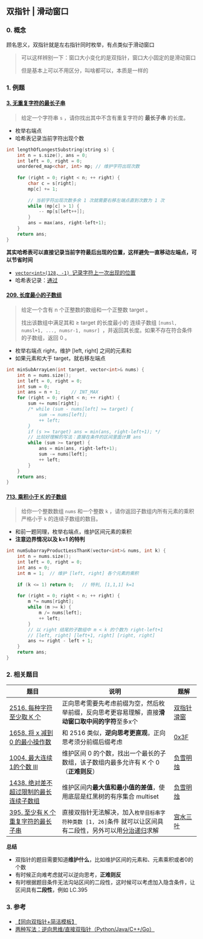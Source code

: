 ## 双指针 | 滑动窗口

### 0. 概念

顾名思义，双指针就是左右指针同时枚举，有点类似于滑动窗口

> 可以这样辨别一下：窗口大小变化的是双指针，窗口大小固定的是滑动窗口
>
> 但是基本上可以不用区分，叫啥都可以，本质是一样的



### 1. 例题

#### [3. 无重复字符的最长子串](https://leetcode.cn/problems/longest-substring-without-repeating-characters/)

> 给定一个字符串 `s` ，请你找出其中不含有重复字符的 **最长子串** 的长度。

- 枚举右端点
- 哈希表记录当前字符出现个数

```cpp
int lengthOfLongestSubstring(string s) {
    int n = s.size(), ans = 0;
    int left = 0, right = 0;
    unordered_map<char, int> mp; // 维护字符出现次数
    
    for (right = 0; right < n; ++ right) {
        char c = s[right];
        mp[c] += 1;
        
        // 当前字符出现次数多余 1 次就需要右移左端点直到次数为 1 次
        while (mp[c] > 1) {
            -- mp[s[left++]];
        }
        ans = max(ans, right-left+1);
    }
    return ans;
}
```

**其实哈希表可以直接记录当前字符最后出现的位置，这样避免一直移动左端点，可以节省时间**

- [`vector<int>(128, -1) `记录字符上一次出现的位置](https://leetcode.cn/submissions/detail/394855946/)
- 哈希表记录：[通过](https://leetcode.cn/submissions/detail/394856464/)



#### [209. 长度最小的子数组](https://leetcode.cn/problems/minimum-size-subarray-sum/)

> 给定一个含有 n 个正整数的数组和一个正整数 target 。
>
> 找出该数组中满足其和 ≥ target 的长度最小的 连续子数组 `[numsl, numsl+1, ..., numsr-1, numsr] `，并返回其长度。如果不存在符合条件的子数组，返回 0 。
>

- 枚举右端点 right，维护 [left, right] 之间的元素和
- 如果元素和大于 target，就右移左端点

```cpp
int minSubArrayLen(int target, vector<int>& nums) {
    int n = nums.size();
    int left = 0, right = 0;
    int sum = 0;
    int ans = n + 1;	// INT_MAX
    for (right = 0; right < n; ++ right) {
        sum += nums[right];
        /* while (sum - nums[left] >= target) {
            sum -= nums[left];
            ++ left;
        }
        if (s >= target) ans = min(ans, right-left+1); */
        // 比较好理解的写法：直接在条件的区间里面计算 ans
        while (sum >= target) {
            ans = min(ans, right-left+1);
            sum -= nums[left];
            ++ left;
        }
    }
    return ans;
}
```



#### [713. 乘积小于 K 的子数组](https://leetcode.cn/problems/subarray-product-less-than-k/)

> 给你一个整数数组 `nums` 和一个整数 `k` ，请你返回子数组内所有元素的乘积严格小于 `k` 的连续子数组的数目。

- 和前一题同理，枚举右端点，维护区间元素的乘积
- **注意边界情况以及 k=1 的特判**

```cpp
int numSubarrayProductLessThanK(vector<int>& nums, int k) {
	int n = nums.size();
    int left = 0, right = 0;
    int ans = 0;
    int m = 1;	// 维护 [left, right] 各个元素的乘积
    
    if (k <= 1) return 0;   // 特判, [1,1,1] k=1
    
    for (right = 0; right < n; ++ right) {
        m *= nums[right];
        while (m >= k) {
            m /= nums[left];
            ++ left;
        }
        // 以 right 结尾的子数组中 m < k 的个数为 right-left+1
        // [left, right] [left+1, right] [right, right]
        ans += right - left + 1;
    }
    return ans;
}
```







### 2. 相关题目

| 题目                                                         | 说明                                                         | 题解                                                         |
| ------------------------------------------------------------ | ------------------------------------------------------------ | ------------------------------------------------------------ |
| [2516. 每种字符至少取 K 个](https://leetcode.cn/problems/take-k-of-each-character-from-left-and-right/) | 正向思考需要先考虑前缀为空，然后枚举前缀，反向思考更容易理解，直接**滑动窗口取中间的字符**至多x个 | [双指针](https://leetcode.cn/submissions/detail/391726791/) [滑窗](https://leetcode.cn/submissions/detail/393522252/) |
| [1658. 将 x 减到 0 的最小操作数](https://leetcode.cn/problems/minimum-operations-to-reduce-x-to-zero/) | 和 2516 类似，**逆向思考更直观**，正向思考须分前缀后缀考虑   | [0x3F](https://leetcode.cn/problems/minimum-operations-to-reduce-x-to-zero/solution/ni-xiang-si-wei-pythonjavacgo-by-endless-b4jt/) |
| [1004. 最大连续1的个数 III](https://leetcode.cn/problems/max-consecutive-ones-iii/) | 维护区间 0 的个数，找出一个最长的子数组，该子数组内最多允许有 K 个 0（**正难则反**） | [负雪明烛](https://leetcode.cn/problems/max-consecutive-ones-iii/solution/fen-xiang-hua-dong-chuang-kou-mo-ban-mia-f76z/) |
| [1438. 绝对差不超过限制的最长连续子数组](https://leetcode.cn/problems/longest-continuous-subarray-with-absolute-diff-less-than-or-equal-to-limit/) | 维护区间内**最大值和最小值的差值**，使用底层是红黑树的有序集合 multiset | [负雪明烛](https://leetcode.cn/problems/longest-continuous-subarray-with-absolute-diff-less-than-or-equal-to-limit/solution/he-gua-de-shu-ju-jie-gou-hua-dong-chuang-v46j/) |
| [395. 至少有 K 个重复字符的最长子串](https://leetcode.cn/problems/longest-substring-with-at-least-k-repeating-characters/) | 直接双指针无法解决，加入`枚举目标串字符种类数 [1, 26]`条件 就可以让区间具有二段性，另外可以用[分治递归](https://leetcode.cn/problems/longest-substring-with-at-least-k-repeating-characters/solution/jie-ben-ti-bang-zhu-da-jia-li-jie-di-gui-obla/)求解 | [宫水三叶](https://leetcode.cn/problems/longest-substring-with-at-least-k-repeating-characters/solution/xiang-jie-mei-ju-shuang-zhi-zhen-jie-fa-50ri1/) |



**总结**

- 双指针的题目需要知道**维护什么**，比如维护区间的元素和、元素乘积或者0的个数
- 有时候正向难考虑就可以逆向思考，**正难则反**
- 有时根据题目条件无法沟站区间的二段性，这时候可以考虑加入隐含条件，让区间具有**二段性**，例如 LC.395



### 3. 参考

- [【同向双指针+简洁模板】](https://leetcode.cn/link/?target=https://www.bilibili.com/video/BV1hd4y1r7Gq/)
- [两种写法：逆向思维/直接双指针（Python/Java/C++/Go）](https://leetcode.cn/problems/minimum-operations-to-reduce-x-to-zero/solution/ni-xiang-si-wei-pythonjavacgo-by-endless-b4jt/)

